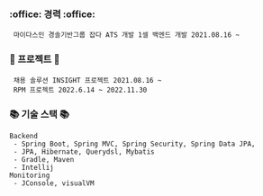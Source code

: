 <h3> :office: 경력 :office: </h3>

     마이다스인 경솔기반그룹 잡다 ATS 개발 1셀 백엔드 개발 2021.08.16 ~

<h3> 🧾 프로젝트 🧾 </h3>
     
     채용 솔루션 INSIGHT 프로젝트 2021.08.16 ~  
     RPM 프로젝트 2022.6.14 ~ 2022.11.30 

<h3> 📚 기술 스택 📚 </h3>

    Backend
     - Spring Boot, Spring MVC, Spring Security, Spring Data JPA, 
     - JPA, Hibernate, Querydsl, Mybatis
     - Gradle, Maven
     - Intellij
    Monitoring
     - JConsole, visualVM
